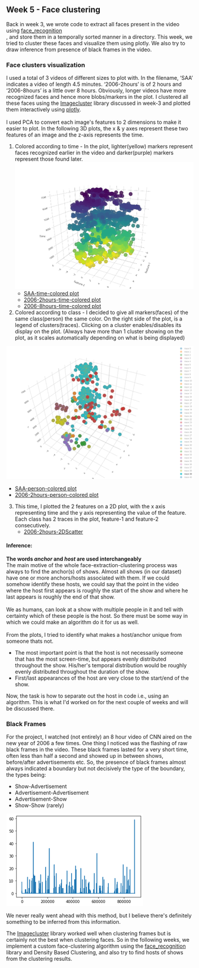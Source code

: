 ## Week 5 - Face clustering
Back in week 3, we wrote code to extract all faces present in the video using <a href="https://github.com/ageitgey/face_recognition">face_recognition</a><br>, and store them in a temporally sorted manner in a directory. This week, we tried to cluster these faces and visualize them using plotly. We also try to draw inference from presence of black frames in the video.
<br>

### Face clusters visualization
I used a total of 3 videos of different sizes to plot with. In the filename, ‘SAA’ indicates a video of length 4.5 minutes. ‘2006-2hours’ is of 2 hours and ‘2006-8hours’ is a little over 8 hours. Obviously, longer videos have more recognized faces and hence more blobs/markers in the plot. I clustered all these faces using the <a href="https://github.com/elcorto/imagecluster">Imagecluster</a>  library discussed in week-3 and plotted them interactively using <a href="https://plot.ly/python/3d-scatter-plots/">plotly</a>.<br><br>I used PCA to convert each image's features to 2 dimensions to make it easier to plot. In the following 3D plots, the x & y axes represent these two features of an image and the z-axis represents the time.
1. Colored according to time - In the plot, lighter(yellow) markers represent faces recognized earlier in the video and darker(purple) markers represent those found later.
![Colored according to time](week5-1.png)
   *  <a href="https://plot.ly/~eonr/6/">SAA-time-colored plot</a>
   *  <a href="https://plot.ly/~eonr/4/">2006-2hours-time-colored plot</a>
   *  <a href="https://plot.ly/~eonr/2/">2006-8hours-time-colored plot</a>
2. Colored according to class - I decided to give all markers(faces) of the same class(person) the same color. On the right side of the plot, is a legend of clusters(traces). Clicking on a cluster enables/disables its display on the plot. (Always have more than 1 cluster showing on the plot, as it scales automatically depending on what is being displayed)

![Colored according to class](week5-2.png)
   * <a href="https://plot.ly/~eonr/8/">SAA-person-colored plot</a>
   * <a href="https://plot.ly/~eonr/10/">2006-2hours-person-colored plot</a>
3. This time, I plotted the 2 features on a 2D plot, with the x axis representing time and the y axis representing the value of the feature. Each class has 2 traces in the plot, feature-1 and feature-2 consecutively. 
   * <a href="https://plot.ly/~eonr/12/feature-1-feature-2-feature-1-feature-2-feature-1-feature-2-feature-1-feature-2-/">2006-2hours-2DScatter</a>

#### <b>Inference</b>: 
<b>The words <i>anchor</i> and <i>host</i> are used interchangeably</b><br>
The main motive of the whole face-extraction-clustering process was always to find the anchor(s) of shows. Almost all shows (in our dataset) have one or more anchors/hosts associated with them. If we could somehow identify these hosts, we could say that the point in the video where the host first appears is roughly the start of the show and where he last appears is roughly the end of that show.<br><br>
We as humans, can look at a show with multiple people in it and tell with certainty which of these people is the host. So there must be some way in which we could make an algorithm do it for us as well.<br><br>
From the plots, I tried to identify what makes a host/anchor unique from someone thats not. <br>
* The most important point is that the host is not necessarily someone that has the most screen-time, but appears evenly distributed throughout the show. His/her's temporal distribution would be roughly evenly distributed throughout the duration of the show.
* First/last appearances of the host are very close to the start/end of the show.
  
Now, the task is how to separate out the host in code i.e., using an algorithm. This is what I'd worked on for the next couple of weeks and will be discussed there.<br>

### Black Frames
For the project, I watched (not entirely) an 8 hour video of CNN aired on the new year of 2006 a few times. One thing I noticed was the flashing of raw black frames in the video. These black frames lasted for a very short time, often less than half a second and showed up in between shows, before/after advertisements etc. So, the presence of black frames almost always indicated a boundary but not decisively the type of the boundary, the types being:
* Show-Advertisement
* Advertisement-Advertisement
* Advertisement-Show
* Show-Show (rarely)

![Streak of black frames throughout the video](week5-3.png)

We never really went ahead with this method, but I believe there's definitely something to be inferred from this information.<br>

The <a href="https://github.com/elcorto/imagecluster">Imagecluster</a> library worked well when clustering frames but is certainly not the best when clustering faces. So in the following weeks, we implement a custom face-clustering algorithm using the <a href="https://github.com/ageitgey/face_recognition">face_recognition</a> library and Density Based Clustering, and also try to find hosts of shows from the clustering results.